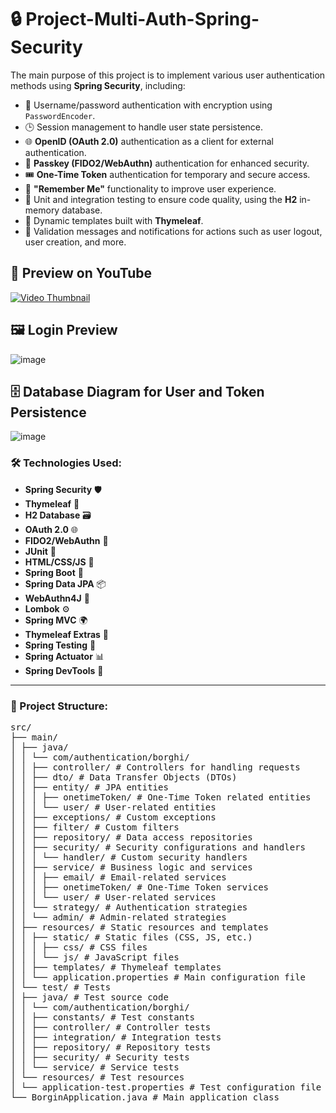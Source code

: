 # 🔒 Project-Multi-Auth-Spring-Security

The main purpose of this project is to implement various user authentication methods using **Spring Security**, including:

- 🔑 Username/password authentication with encryption using `PasswordEncoder`.
- 🕒 Session management to handle user state persistence.
- 🌐 **OpenID (OAuth 2.0)** authentication as a client for external authentication.
- 🔐 **Passkey (FIDO2/WebAuthn)** authentication for enhanced security.
- 🎟️ **One-Time Token** authentication for temporary and secure access.
- 🧠 **"Remember Me"** functionality to improve user experience.
- 🧪 Unit and integration testing to ensure code quality, using the **H2** in-memory database.
- 🎨 Dynamic templates built with **Thymeleaf**.
- 📢 Validation messages and notifications for actions such as user logout, user creation, and more.


## 🎥 Preview on YouTube

[![Video Thumbnail](https://img.youtube.com/vi/287Uao4CTqc/0.jpg)](https://www.youtube.com/watch?v=287Uao4CTqc)



## 🖼️ Login Preview

![image](https://github.com/user-attachments/assets/f90035dd-e38b-42e2-816b-d299687e266d)



## 🗄️ Database Diagram for User and Token Persistence

![image](https://github.com/user-attachments/assets/9c2ef2a8-5c8f-4f35-b57c-7d52b2242e93)



### 🛠️ Technologies Used:
- **Spring Security** 🛡️
- **Thymeleaf** 🍃
- **H2 Database** 🗃️
- **OAuth 2.0** 🌐
- **FIDO2/WebAuthn** 🔐
- **JUnit** 🧪
- **HTML/CSS/JS** 🎨
- **Spring Boot** 🚀
- **Spring Data JPA** 📦
- **WebAuthn4J** 🔑
- **Lombok** ⚙️
- **Spring MVC** 🌍
- **Thymeleaf Extras** 🍂
- **Spring Testing** 🧪
- **Spring Actuator** 📊
- **Spring DevTools** 🔧


---

### 📂 Project Structure:

<pre>
src/
├── main/
│ ├── java/
│ │ └── com/authentication/borghi/
│ │ ├── controller/ # Controllers for handling requests
│ │ ├── dto/ # Data Transfer Objects (DTOs)
│ │ ├── entity/ # JPA entities
│ │ │ ├── onetimeToken/ # One-Time Token related entities
│ │ │ └── user/ # User-related entities
│ │ ├── exceptions/ # Custom exceptions
│ │ ├── filter/ # Custom filters
│ │ ├── repository/ # Data access repositories
│ │ ├── security/ # Security configurations and handlers
│ │ │ └── handler/ # Custom security handlers
│ │ ├── service/ # Business logic and services
│ │ │ ├── email/ # Email-related services
│ │ │ ├── onetimeToken/ # One-Time Token services
│ │ │ └── user/ # User-related services
│ │ └── strategy/ # Authentication strategies
│ │ └── admin/ # Admin-related strategies
│ ├── resources/ # Static resources and templates
│ │ ├── static/ # Static files (CSS, JS, etc.)
│ │ │ ├── css/ # CSS files
│ │ │ └── js/ # JavaScript files
│ │ ├── templates/ # Thymeleaf templates
│ │ └── application.properties # Main configuration file
│ └── test/ # Tests
│ ├── java/ # Test source code
│ │ └── com/authentication/borghi/
│ │ ├── constants/ # Test constants
│ │ ├── controller/ # Controller tests
│ │ ├── integration/ # Integration tests
│ │ ├── repository/ # Repository tests
│ │ ├── security/ # Security tests
│ │ └── service/ # Service tests
│ └── resources/ # Test resources
│ └── application-test.properties # Test configuration file
└── BorginApplication.java # Main application class
</pre>



